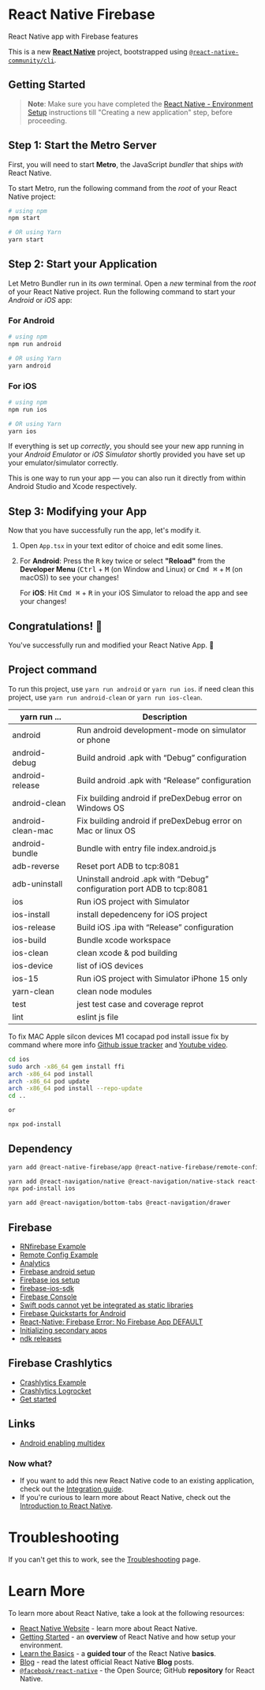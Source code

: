 # React Native Firebase
 React Native app with Firebase features

This is a new [**React Native**](https://reactnative.dev) project, bootstrapped using [`@react-native-community/cli`](https://github.com/react-native-community/cli).

## Getting Started

>**Note**: Make sure you have completed the [React Native - Environment Setup](https://reactnative.dev/docs/environment-setup) instructions till "Creating a new application" step, before proceeding.

## Step 1: Start the Metro Server

First, you will need to start **Metro**, the JavaScript _bundler_ that ships _with_ React Native.

To start Metro, run the following command from the _root_ of your React Native project:

```bash
# using npm
npm start

# OR using Yarn
yarn start
```

## Step 2: Start your Application

Let Metro Bundler run in its _own_ terminal. Open a _new_ terminal from the _root_ of your React Native project. Run the following command to start your _Android_ or _iOS_ app:

### For Android

```bash
# using npm
npm run android

# OR using Yarn
yarn android
```

### For iOS

```bash
# using npm
npm run ios

# OR using Yarn
yarn ios
```

If everything is set up _correctly_, you should see your new app running in your _Android Emulator_ or _iOS Simulator_ shortly provided you have set up your emulator/simulator correctly.

This is one way to run your app — you can also run it directly from within Android Studio and Xcode respectively.

## Step 3: Modifying your App

Now that you have successfully run the app, let's modify it.

1. Open `App.tsx` in your text editor of choice and edit some lines.
2. For **Android**: Press the <kbd>R</kbd> key twice or select **"Reload"** from the **Developer Menu** (<kbd>Ctrl</kbd> + <kbd>M</kbd> (on Window and Linux) or <kbd>Cmd ⌘</kbd> + <kbd>M</kbd> (on macOS)) to see your changes!

   For **iOS**: Hit <kbd>Cmd ⌘</kbd> + <kbd>R</kbd> in your iOS Simulator to reload the app and see your changes!

## Congratulations! :tada:

You've successfully run and modified your React Native App. :partying_face:

## Project command

To run this project, use `yarn run android` or `yarn run ios`.
if need clean this project, use `yarn run android-clean` or `yarn run ios-clean`.

| yarn run ... | Description |
| --- | --- |
| android | Run android development-mode on simulator or phone |
| android-debug | Build android .apk with “Debug” configuration |
| android-release  | Build android .apk with “Release” configuration  |
| android-clean | Fix building android if preDexDebug error on Windows OS|
| android-clean-mac | Fix building android if preDexDebug error on Mac or linux OS |
| android-bundle | Bundle with entry file index.android.js |
| adb-reverse | Reset port ADB to tcp:8081 |
| adb-uninstall | Uninstall android .apk with “Debug” configuration port ADB to tcp:8081 |
| ios | Run iOS project with Simulator |
| ios-install | install depedenceny for iOS project |
| ios-release  | Build iOS .ipa with “Release” configuration  |
| ios-build | Bundle xcode workspace |
| ios-clean | clean xcode & pod building |
| ios-device | list of iOS devices |
| ios-15 | Run iOS project with Simulator iPhone 15 only |
| yarn-clean| clean node modules |
| test  | jest test case and coverage reprot  |
| lint | eslint js file |

To fix MAC Apple silcon devices M1 cocapad pod install issue fix by command where more info [Github issue tracker](https://github.com/CocoaPods/CocoaPods/issues/10287) and [Youtube video](https://www.youtube.com/watch?v=zdv9qE4j-VU).
```sh
cd ios
sudo arch -x86_64 gem install ffi
arch -x86_64 pod install
arch -x86_64 pod update 
arch -x86_64 pod install --repo-update
cd ..

or

npx pod-install
```

## Dependency
```sh
yarn add @react-native-firebase/app @react-native-firebase/remote-config @react-native-firebase/crashlytics

yarn add @react-navigation/native @react-navigation/native-stack react-native-reanimated react-native-gesture-handler react-native-screens react-native-safe-area-context
npx pod-install ios

yarn add @react-navigation/bottom-tabs @react-navigation/drawer
```

## Firebase 
* [RNfirebase Example](https://rnfirebase.io/)
* [Remote Config Example](https://rnfirebase.io/remote-config/usage)
* [Analytics](https://rnfirebase.io/analytics/usage)
* [Firebase android setup](https://firebase.google.com/docs/android/setup)
* [Firebase ios setup](https://firebase.google.com/docs/ios/setup)
* [firebase-ios-sdk](https://github.com/firebase/firebase-ios-sdk)
* [Firebase Console](https://console.firebase.google.com/u/0/project/reactnativefirebase-f54c4/overview)
* [Swift pods cannot yet be integrated as static libraries](https://stackoverflow.com/questions/72289521/swift-pods-cannot-yet-be-integrated-as-static-libraries-firebasecoreinternal-lib)
* [Firebase Quickstarts for Android](https://github.com/firebase/quickstart-android)
* [React-Native: Firebase Error: No Firebase App DEFAULT](https://stackoverflow.com/questions/72641483/react-native-firebase-error-no-firebase-app-default-has-been-created-call)
* [Initializing secondary apps](https://rnfirebase.io/app/usage#secondary-apps)
* [ndk releases](https://github.com/android/ndk/releases)

## Firebase Crashlytics
* [Crashlytics Example](https://rnfirebase.io/crashlytics/usage)
* [Crashlytics Logrocket](https://blog.logrocket.com/guide-crashlytics-react-native/)
* [Get started](https://firebase.google.com/docs/crashlytics/get-started?platform=android#add-sdk)

## Links
* [Android enabling multidex](https://rnfirebase.io/enabling-multidex)

### Now what?

- If you want to add this new React Native code to an existing application, check out the [Integration guide](https://reactnative.dev/docs/integration-with-existing-apps).
- If you're curious to learn more about React Native, check out the [Introduction to React Native](https://reactnative.dev/docs/getting-started).

# Troubleshooting

If you can't get this to work, see the [Troubleshooting](https://reactnative.dev/docs/troubleshooting) page.

# Learn More

To learn more about React Native, take a look at the following resources:

- [React Native Website](https://reactnative.dev) - learn more about React Native.
- [Getting Started](https://reactnative.dev/docs/environment-setup) - an **overview** of React Native and how setup your environment.
- [Learn the Basics](https://reactnative.dev/docs/getting-started) - a **guided tour** of the React Native **basics**.
- [Blog](https://reactnative.dev/blog) - read the latest official React Native **Blog** posts.
- [`@facebook/react-native`](https://github.com/facebook/react-native) - the Open Source; GitHub **repository** for React Native.
